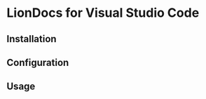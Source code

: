 # LionDocs for Visual Studio Code

<!--
[![Latest Stable Version](https://img.shields.io/badge/version-1.0.0--alpha-informational)](https://github.com/liondocs/liondocs-vscode/releases)
-->

## Installation


## Configuration


## Usage
